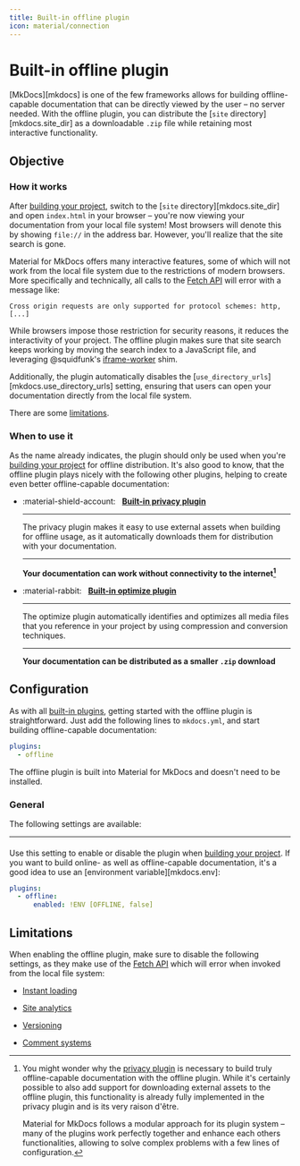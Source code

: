 ```yaml
---
title: Built-in offline plugin
icon: material/connection
---
```



# Built-in offline plugin

[MkDocs][mkdocs] is one of the few frameworks allows for building offline-capable
documentation that can be directly viewed by the user – no server needed. With
the offline plugin, you can distribute the [`site` directory][mkdocs.site_dir]
as a downloadable `.zip` file while retaining most interactive functionality.

## Objective

### How it works

After [building your project], switch to the [`site` directory][mkdocs.site_dir]
and open `index.html` in your browser – you're now viewing your documentation
from your local file system! Most browsers will denote this by showing `file://`
in the address bar. However, you'll realize that the site search is gone.

Material for MkDocs offers many interactive features, some of which will not
work from the local file system due to the restrictions of modern browsers. More
specifically and technically, all calls to the [Fetch API] will error with a
message like:

```
Cross origin requests are only supported for protocol schemes: http, [...]
```

While browsers impose those restriction for security reasons, it reduces the
interactivity of your project. The offline plugin makes sure that site search
keeps working by moving the search index to a JavaScript file, and leveraging
@squidfunk's [iframe-worker] shim.

Additionally, the plugin automatically disables the [`use_directory_urls`]
[mkdocs.use_directory_urls] setting, ensuring that users can open your
documentation directly from the local file system.

There are some [limitations].

  [building your project]: ../creating-your-site.md#building-your-site
  [Fetch API]: https://developer.mozilla.org/en-US/docs/Web/API/Fetch_API
  [iframe-worker]: https://github.com/squidfunk/iframe-worker
  [limitations]: #limitations

### When to use it

As the name already indicates, the plugin should only be used when you're
[building your project] for offline distribution. It's also good to know, that
the offline plugin plays nicely with the following other plugins, helping to
create even better offline-capable documentation:

<div class="grid cards" markdown>

-   :material-shield-account: &nbsp; __[Built-in privacy plugin][privacy]__

    ---

    The privacy plugin makes it easy to use external assets when building for
    offline usage, as it automatically downloads them for distribution with
    your documentation.

    ---

    __Your documentation can work without connectivity to the internet[^1]__

-   :material-rabbit: &nbsp; __[Built-in optimize plugin][optimize]__

    ---

    The optimize plugin automatically identifies and optimizes all media files
    that you reference in your project by using compression and conversion
    techniques.

    ---

    __Your documentation can be distributed as a smaller `.zip` download__

</div>

  [^1]:
    You might wonder why the [privacy plugin][privacy] is necessary to build
    truly offline-capable documentation with the offline plugin. While it's
    certainly possible to also add support for downloading external assets to
    the offline plugin, this functionality is already fully implemented in the
    privacy plugin and is its very raison d'être.

    Material for MkDocs follows a modular approach for its plugin system – many
    of the plugins work perfectly together and enhance each others
    functionalities, allowing to solve complex problems with a few lines
    of configuration.

  [privacy]: privacy.md
  [optimize]: optimize.md

## Configuration

<!-- md:version 9.0.0 -->
<!-- md:plugin [offline] – built-in -->

As with all [built-in plugins], getting started with the offline plugin is
straightforward. Just add the following lines to `mkdocs.yml`, and start
building offline-capable documentation:

``` yaml
plugins:
  - offline
```

The offline plugin is built into Material for MkDocs and doesn't need to be
installed.

  [offline]: offline.md
  [built-in plugins]: index.md

### General

The following settings are available:

---

#### <!-- md:setting config.enabled -->

<!-- md:version 9.0.0 -->
<!-- md:default `true` -->

Use this setting to enable or disable the plugin when [building your project].
If you want to build online- as well as offline-capable documentation, it's a
good idea to use an [environment variable][mkdocs.env]:

``` yaml
plugins:
  - offline:
      enabled: !ENV [OFFLINE, false]
```

## Limitations

When enabling the offline plugin, make sure to disable the following settings,
as they make use of the [Fetch API] which will error when invoked from the local
file system:

- [Instant loading]
- [Site analytics]
- [Versioning]
- [Comment systems]

  [Instant loading]: ../setup/setting-up-navigation.md#instant-loading
  [Site analytics]: ../setup/setting-up-site-analytics.md
  [Versioning]: ../setup/setting-up-versioning.md
  [Comment systems]: ../setup/adding-a-comment-system.md
